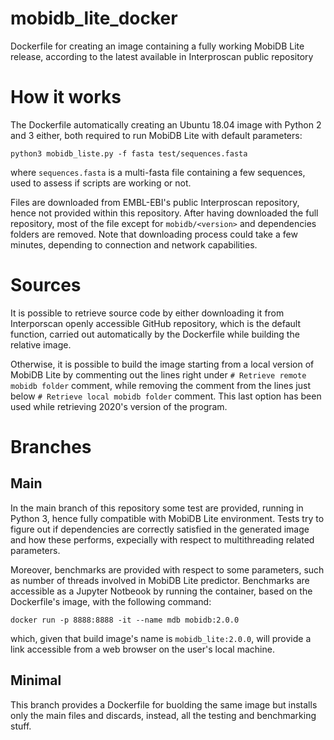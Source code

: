 # mobidb_lite_docker
Dockerfile for creating an image containing a fully working MobiDB Lite release, according to the latest available in Interproscan public repository

# How it works
The Dockerfile automatically creating an Ubuntu 18.04 image with Python 2 and 3 either, both required to run MobiDB Lite with default parameters:

`python3 mobidb_liste.py -f fasta test/sequences.fasta`

where `sequences.fasta` is a multi-fasta file containing a few sequences, used to assess if scripts are working or not.

Files are downloaded from EMBL-EBI's public Interproscan repository, hence not provided within this repository. After having downloaded the full repository, most of the file except for `mobidb/<version>` and dependencies folders are removed. Note that downloading process could take a few minutes, depending to connection and network capabilities.

# Sources

It is possible to retrieve source code by either downloading it from Interporscan openly accessible GitHub repository, which is the default function, carried out automatically by the Dockerfile while building the relative image.

Otherwise, it is possible to build the image starting from a local version of MobiDB Lite by commenting out the lines right under `# Retrieve remote mobidb folder` comment, while removing the comment from the lines just below `# Retrieve local mobidb folder` comment. This last option has been used while retrieving 2020's version of the program.

# Branches

## Main
In the main branch of this repository some test are provided, running in Python 3, hence fully compatible with MobiDB Lite environment. Tests try to figure out if dependencies are correctly satisfied in the generated image and how these performs, expecially with respect to multithreading related parameters.

Moreover, benchmarks are provided with respect to some parameters, such as number of threads involved in MobiDB Lite predictor. Benchmarks are accessible as a Jupyter Notbeook by running the container, based on the Dockerfile's image, with the following command:

`docker run -p 8888:8888 -it --name mdb mobidb:2.0.0`

which, given that build image's name is `mobidb_lite:2.0.0`, will provide a link accessible from a web browser on the user's local machine.

## Minimal
This branch provides a Dockerfile for buolding the same image but installs only the main files and discards, instead, all the testing and benchmarking stuff.
